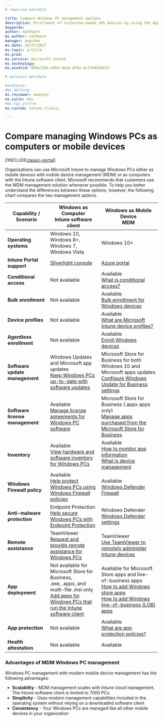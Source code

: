 ```yaml
---
# required metadata

title: Compare Windows PC management options
description: Enrollment of corporate-owned iOS devices by using the Apple Device Enrollment Program (DEP) or Apple Configurator
keywords:
author: nathbarn
ms.author: nathbarn
manager: angrobe
ms.date: 10/27/2017
ms.topic: article
ms.prod:
ms.service: microsoft-intune
ms.technology:
ms.assetid: 068a73bb-e6b3-44a6-8f6e-4cf7d455bbf3

# optional metadata

#audience:
#ms.devlang:
ms.reviewer: owenyen
ms.suite: ems
#ms.tgt_pltfrm:
ms.custom: intune-classic

---
```


# Compare managing Windows PCs as computers or mobile devices

[!INCLUDE[classic-portal](../includes/classic-portal.md)]

Organizations can use Microsoft Intune to manage Windows PCs either as mobile devices with mobile device management (MDM) or as computers with the Intune software client.  Microsoft recommends that customers use the MDM management solution whenever possible. To help you better understand the differences between these options, however, the following chart compares the two management options.

|**Capability / Scenario** |**Windows as Computer**<br>Intune software client | **Windows as Mobile Device**<br>MDM |
|--------------|-------------------------------|-------------------------------|
|**Operating systems** |Windows 10, Windows 8+, Windows 7, Windows Vista | Windows 10+ |
|**Intune Portal support** |[Silverlight console](https://manage.microsoft.com)|[Azure portal](https://portal.azure.com) |
|**Conditional access**|Not available|Available <br>[What is conditional access?](https://docs.microsoft.com/intune-azure/conditional-access/what-is-conditional-access)|
|**Bulk enrollment**|Not available|Available <br>[Bulk enrollment for Windows devices](https://docs.microsoft.com/intune-azure/enroll-devices/bulk-enroll-windows)|
|**Device profiles**|Not available|Available <br>[What are Microsoft Intune device profiles?](https://docs.microsoft.com/intune-azure/configure-devices/what-are-device-profiles)|
|**Agentless enrollment**|Not available |Available<br>[Enroll Windows devices](https://docs.microsoft.com/intune-azure/enroll-devices/enroll-windows-devices)|
|**Software update management**| Windows Updates and Microsoft app updates<br>[Keep Windows PCs up-to-date with software updates](https://docs.microsoft.com/intune/deploy-use/keep-windows-pcs-up-to-date-with-software-updates-in-microsoft-intune)|Microsoft Store for Business for both Windows 10 and Microsoft apps updates<br> [Configure Windows Update for Business settings](https://docs.microsoft.com/intune-azure/configure-devices/how-to-configure-windows-update-for-business) |
|**Software license management**|Available <br>[Manage license agreements for Windows PC software](https://docs.microsoft.com/intune/deploy-use/manage-license-agreements-for-windows-pc-software-in-microsoft-intune)|Microsoft Store for Business (.appx apps only)<br>[Manage apps purchased from the Microsoft Store for Business](https://docs.microsoft.com/intune-azure/manage-apps/wsfb-apps)|
|**Inventory**|Available <br>[View hardware and software inventory for Windows PCs](https://docs.microsoft.com/intune/deploy-use/view-hardware-and-software-inventory-for-windows-pcs-in-microsoft-intune)|Available <br>[How to monitor app information](https://docs.microsoft.com/intune/apps-monitor)<br>[What is device management](https://docs.microsoft.com/intune/device-management)|
|**Windows Firewall policy**|Available <br>[Help protect Windows PCs using Windows Firewall policies](https://docs.microsoft.com/intune/deploy-use/help-protect-windows-pcs-using-windows-firewall-policies-in-microsoft-intune) |Available <br>[Windows Defender Firewall](https://docs.microsoft.com/en-us/intune/endpoint-protection-windows-10#windows-defender-firewall)|
|**Anti-malware protection**|Endpoint Protection<br>[Help secure Windows PCs with Endpoint Protection](https://docs.microsoft.com/intune/deploy-use/help-secure-windows-pcs-with-endpoint-protection-for-microsoft-intune)|Windows Defender<br>[Windows Defender settings](https://docs.microsoft.com/intune-azure/configure-devices/custom-for-windows-10#windows-defender-settings)|
|**Remote assistance** |TeamViewer<br>[Request and provide remote assistance for Windows PCs](https://docs.microsoft.com/intune/deploy-use/request-and-provide-remote-assistance-for-windows-pcs-in-microsoft-intune)|TeamViewer<br> [Use TeamViewer to remotely administer Intune devices](https://docs.microsoft.com/en-us/intune/device-profile-android-teamviewer) |
|**App deployment** | Not available for Microsoft Store for Business,<br>.exe, .appx, and multi-file .msi only<br>[Add apps for Windows PCs that run the Intune software client](https://docs.microsoft.com/intune/deploy-use/add-apps-for-windows-pcs-in-microsoft-intune)|Available for Microsoft Store apps and line-of-business apps<br>[How to add Windows store apps](https://docs.microsoft.com/intune/store-apps-windows)<br>[How to add Windows line-of-business (LOB) apps](https://docs.microsoft.com/intune/lob-apps-windows)|
|**App protection**|Not available|Available <br>[What are app protection policies?](https://docs.microsoft.com/intune-azure/manage-apps/what-is-app-protection-policy)|
|**Health attestation**|Not available|Available|


### Advantages of MDM Windows PC management
Windows PC management with modern mobile device management has the following advantages:
- **Scalability** - MDM management scales with Intune cloud management. The Intune software client is limited to 7000 PCs.
- **Simplicity** - Uses modern management capabilities included in the operating system without relying on a downloaded software client
- **Consistency** - Your Windows PCs are managed like all other mobile devices in your organization
<!-- - **Cloud optimization** - -->
